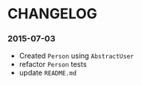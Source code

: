 # CHANGELOG

### 2015-07-03

- Created `Person` using `AbstractUser`
- refactor `Person` tests
- update `README.md`